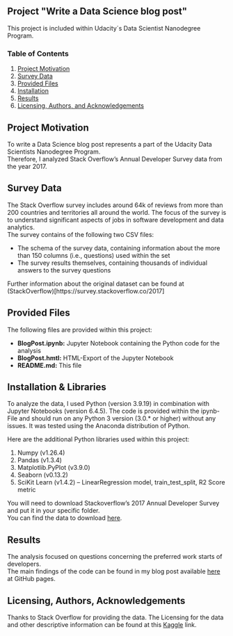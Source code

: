 ## Project "Write a Data Science blog post"

This project is included within Udacity´s Data Scientist Nanodegree Program.

### Table of Contents
 
1. [Project Motivation](#motivation)
2. [Survey Data](#surveydata)
3. [Provided Files](#files)
4. [Installation](#installation)
5. [Results](#results)
6. [Licensing, Authors, and Acknowledgements](#licensing)

## Project Motivation <a name="motivation"></a>

To write a Data Science blog post represents a part of the Udacity Data Scientists Nanodegree Program.</br> 
Therefore, I analyzed Stack Overflow’s Annual Developer Survey data from the year 2017. 

## Survey Data <a name="surveydata"></a>

The Stack Overflow survey includes around 64k of reviews from more than 200 countries and territories all around the world. The focus of the survey is to understand significant aspects of jobs in software development and data analytics.</br>
The survey contains of the following two CSV files:
<ul>
  <li>The schema of the survey data, containing information about the more than 150 columns (i.e., questions) used within the set
  <li>The survey results themselves, containing thousands of individual answers to the survey questions 
</ul>
Further information about the original dataset can be found at (StackOverflow)[https://survey.stackoverflow.co/2017]

## Provided Files <a name="files"></a>

The following files are provided within this project:
<ul>
  <li><b>BlogPost.ipynb:</b> Jupyter Notebook containing the Python code for the analysis</li>
  <li><b>BlogPost.hmtl:</b> HTML-Export of the Jupyter Notebook</li>
  <li><b>README.md:</b> This file</li>
</ul>

## Installation & Libraries <a name="installation"></a>

To analyze the data, I used Python (version 3.9.19) in combination with Jupyter Notebooks (version 6.4.5). The code is provided within the ipynb-File and should run on any Python 3 version (3.0.* or higher) without any issues. It was tested using the Anaconda distribution of Python.</br>

Here are the additional Python libraries used within this project:
<ol>
  <li>Numpy (v1.26.4)</li>
  <li>Pandas (v1.3.4)</li>
  <li>Matplotlib.PyPlot (v3.9.0)</li>
  <li>Seaborn (v0.13.2)</li>
  <li>SciKit Learn (v1.4.2) – LinearRegression model, train_test_split, R2 Score metric</li>
</ol>

You will need to download Stackoverflow’s 2017 Annual Developer Survey and put it in your specific folder.</br> 
You can find the data to download [here](https://insights.stackoverflow.com/survey). </br>

## Results <a name="results"></a>

The analysis focused on questions concerning the preferred work starts of developers.</br>
The main findings of the code can be found in my blog post available [here](https://sschuhmi.github.io/2024/07/05/BlogPost.html) at GitHub pages.

## Licensing, Authors, Acknowledgements<a name="licensing"></a>

Thanks to Stack Overflow for providing the data. The Licensing for the data and other descriptive information can be found at this [Kaggle](https://www.kaggle.com/stackoverflow/so-survey-2017/data) link.
